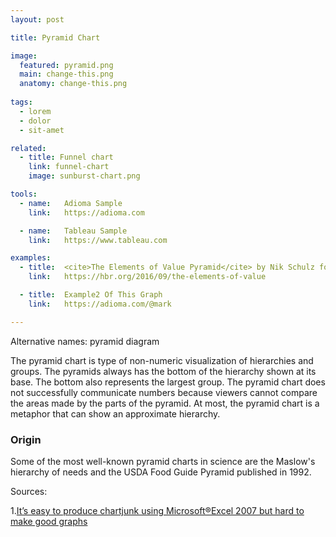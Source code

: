 ```yaml
---
layout: post

title: Pyramid Chart

image:
  featured: pyramid.png
  main: change-this.png
  anatomy: change-this.png
  
tags:
  - lorem
  - dolor
  - sit-amet

related:
  - title: Funnel chart
    link: funnel-chart
    image: sunburst-chart.png

tools:
  - name:   Adioma Sample
    link:   https://adioma.com

  - name:   Tableau Sample
    link:   https://www.tableau.com

examples:
  - title:  <cite>The Elements of Value Pyramid</cite> by Nik Schulz for Harvard Business Review
    link:   https://hbr.org/2016/09/the-elements-of-value

  - title:  Example2 Of This Graph
    link:   https://adioma.com/@mark

---
```

Alternative names: pyramid diagram

The pyramid chart is type of non-numeric visualization of hierarchies and groups. The pyramids always has the bottom of the hierarchy shown at its base. The bottom also represents the largest group. The pyramid chart does not successfully communicate numbers because viewers cannot compare the areas made by the parts of the pyramid. At most, the pyramid chart is a metaphor that can show an approximate hierarchy.

### Origin
Some of the most well-known pyramid charts in science are the Maslow's hierarchy of needs and the USDA Food Guide Pyramid published in 1992. 


Sources:

1.[It’s easy to produce chartjunk using Microsoft®Excel 2007 but hard to make good graphs](https://www.sciencedirect.com/science/article/pii/S0167947308001631)
